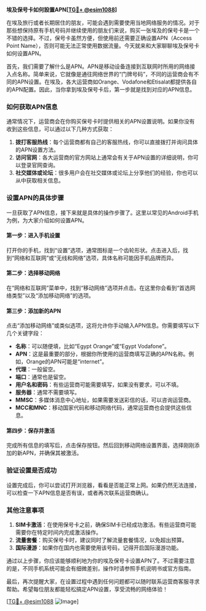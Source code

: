 **埃及保号卡如何設置APN[[TG💪+ @esim1088](https://t.me/s/esim1088)]**

在埃及旅行或者长期居住的朋友，可能会遇到需要使用当地网络服务的情况。对于那些想保持原有手机号码并继续使用的朋友们来说，购买一张埃及的保号卡是一个不错的选择。不过，保号卡虽然方便，但使用前还需要正确设置APN（Access Point Name），否则可能无法正常使用数据流量。今天就来和大家聊聊埃及保号卡如何设置APN。

首先，我们需要了解什么是APN。APN是移动设备连接到互联网时所用的网络接入点名称。简单来说，它就像是通往网络世界的“门牌号码”，不同的运营商会有不同的APN设置。在埃及，各大运营商如Orange、Vodafone和Etisalat都提供各自的APN配置。因此，当你拿到埃及保号卡后，第一步就是找到对应的APN信息。

### 如何获取APN信息

通常情况下，运营商会在你购买保号卡时提供相关的APN设置说明。如果你没有收到这些信息，可以通过以下几种方式获取：

1. **拨打客服热线**：每个运营商都有自己的客服热线，你可以直接拨打并询问具体的APN设置方法。
2. **访问官网**：各大运营商的官方网站上通常会有关于APN设置的详细说明，你可以登录官网查询。
3. **社交媒体或论坛**：很多用户会在社交媒体或论坛上分享他们的经验，你也可以从中获取相关信息。

### 设置APN的具体步骤

一旦获取了APN信息，接下来就是具体的操作步骤了。这里以常见的Android手机为例，为大家介绍如何设置APN。

#### 第一步：进入手机设置

打开你的手机，找到“设置”选项，通常图标是一个齿轮形状。点击进入后，找到“网络和互联网”或“无线和网络”选项，具体名称可能因手机品牌而异。

#### 第二步：选择移动网络

在“网络和互联网”菜单中，找到“移动网络”选项并点击。在这里你会看到“首选网络类型”以及“添加移动网络”的选项。

#### 第三步：添加新的APN

点击“添加移动网络”或类似选项，这将允许你手动输入APN信息。你需要填写以下几个关键字段：

- **名称**：可以随便填，比如“Egypt Orange”或“Egypt Vodafone”。
- **APN**：这是最重要的部分，根据你所使用的运营商填写正确的APN名称。例如，Orange的APN可能是“internet”。
- **代理**：一般留空。
- **端口**：通常也是留空。
- **用户名和密码**：有些运营商可能需要填写，如果没有要求，可以不填。
- **服务器**：通常不需要填写。
- **MMSC**：多媒体消息中心地址，如果需要发送彩信的话，可以咨询运营商。
- **MCC和MNC**：移动国家代码和移动网络代码，通常运营商也会提供这些信息。

#### 第四步：保存并激活

完成所有信息的填写后，点击保存按钮。然后回到移动网络设置界面，选择刚刚添加的新APN，并确保其被激活。

### 验证设置是否成功

设置完成后，你可以尝试打开浏览器，看看是否能正常上网。如果仍然无法连接，可以检查一下APN信息是否有误，或者再次联系运营商确认。

### 其他注意事项

1. **SIM卡激活**：在使用保号卡之前，确保SIM卡已经成功激活。有些运营商可能需要你在特定时间内完成激活操作。
2. **流量套餐**：购买保号卡时，建议同时了解流量套餐情况，以免超出预算。
3. **国际漫游**：如果你在国内也需要使用该号码，记得开启国际漫游功能。

通过以上步骤，你应该能够顺利地为你的埃及保号卡设置APN了。不过需要注意的是，不同手机系统可能会有细微差别，操作时请参照手机说明书或官方指南。

最后，再次提醒大家，在设置过程中遇到任何问题都可以随时联系运营商客服寻求帮助。希望每位朋友都能轻松搞定APN设置，享受流畅的网络体验！

[[TG💪+ @esim1088](https://t.me/s/esim1088) ![Image](https://i.postimg.cc/4NQfJmqS/Snipaste-2025-05-13-00-14-12.png)]